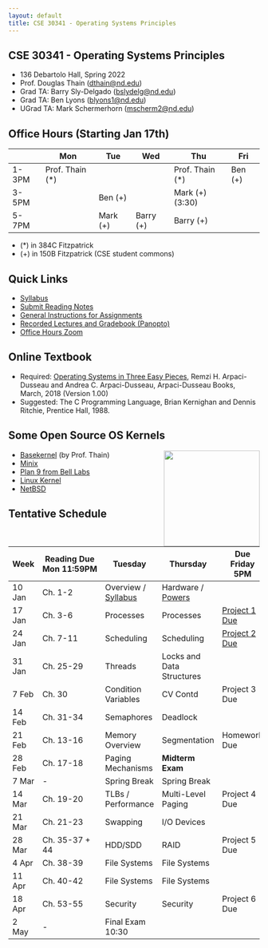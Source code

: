 ```yaml
---
layout: default
title: CSE 30341 - Operating Systems Principles
---
```


## CSE 30341 - Operating Systems Principles

- 136 Debartolo Hall, Spring 2022
- Prof. Douglas Thain (dthain@nd.edu)
- Grad TA: Barry Sly-Delgado (bslydelg@nd.edu)
- Grad TA: Ben Lyons (blyons1@nd.edu)
- UGrad TA: Mark Schermerhorn (mscherm2@nd.edu)

## Office Hours (Starting Jan 17th)

|   | Mon | Tue | Wed | Thu | Fri |
|---|-----|-----|-----|-----|-----|
|1-3PM | Prof. Thain (\*) |     |       | Prof. Thain (\*) | Ben (+) |
|3-5PM |             | Ben (+) |            |  Mark (+) (3:30) |     |
|5-7PM |             | Mark (+) | Barry (+) | Barry (+)       |     |

- (\*) in 384C Fitzpatrick
- (+) in 150B Fitzpatrick (CSE student commons)

## Quick Links

- [Syllabus](syllabus)
- [Submit Reading Notes](https://forms.gle/8h6bW9kKnyDjPvtr7)
- [General Instructions for Assignments](general)
- [Recorded Lectures and Gradebook (Panopto)](https://canvas.nd.edu/courses/33829)
- [Office Hours Zoom](https://notredame.zoom.us/j/98135137451)

## Online Textbook

- Required: [Operating Systems in Three Easy Pieces](https://pages.cs.wisc.edu/~remzi/OSTEP), Remzi H. Arpaci-Dusseau and Andrea C. Arpaci-Dusseau, Arpaci-Dusseau Books, March, 2018 (Version 1.00)
- Suggested: The C Programming Language, Brian Kernighan and Dennis Ritchie, Prentice Hall, 1988.

## Some Open Source OS Kernels

<img align="right" height="192" src="http://github.com/dthain/basekernel/raw/master/screenshot-windows.png"/>

- [Basekernel](http://github.com/dthain/basekernel) (by Prof. Thain)
- [Minix](https://www.minix3.org)
- [Plan 9 from Bell Labs](https://9p.io/plan9/)
- [Linux Kernel](https://www.kernel.org)
- [NetBSD](https://www.netbsd.org)

## Tentative Schedule

|Week|Reading&nbsp;Due Mon&nbsp;11:59PM |Tuesday|Thursday|Due Friday 5PM|
|-----|-----|-----|---|---|
| 10 Jan	| Ch. 1-2 | Overview / [Syllabus](syllabus) | Hardware / [Powers](powers)
| 17 Jan	| Ch. 3-6	| Processes	| Processes | [Project 1 Due](project1)
| 24 Jan	| Ch. 7-11	| Scheduling	| Scheduling	| [Project 2 Due](project2)
| 31 Jan	| Ch. 25-29	| Threads	| Locks and Data Structures |
| 7 Feb		| Ch. 30	   | Condition Variables | CV Contd | Project 3 Due
| 14 Feb	| Ch. 31-34	| Semaphores	| Deadlock	|
| 21 Feb	| Ch. 13-16	| Memory Overview	| Segmentation	| Homework Due
| 28 Feb	| Ch. 17-18	| Paging Mechanisms | **Midterm Exam**	|
| 7 Mar		| - | Spring Break | Spring Break |
| 14 Mar	| Ch. 19-20	| TLBs / Performance	| Multi-Level Paging	| Project 4 Due
| 21 Mar	| Ch. 21-23	| Swapping	| I/O Devices |
| 28 Mar	| Ch. 35-37 + 44	| HDD/SDD | RAID	| Project 5 Due
| 4 Apr 	| Ch. 38-39	| File Systems	| File Systems
| 11 Apr	| Ch. 40-42	| File Systems	| File Systems |
| 18 Apr	| Ch. 53-55	| Security | Security | Project 6 Due
| 2 May		| -	| Final Exam 10:30 |


